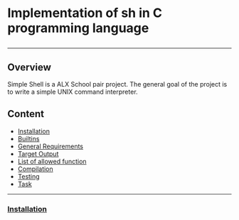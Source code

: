 # **Implementation  of sh in C programming language** <hr>
## Overview
<p>Simple Shell is a ALX School pair project. The general goal of the project is to write a simple UNIX command interpreter.</p>
<h2> Content</h2>
<ul>
  <li><a href=""> Installation </li>
  <li><a href=""> Builtins </li>
  <li><a href=""> General Requirements </li>
  <li><a href=""> Target Output </li>
  <li><a href=""> List of allowed function </li>
  <li><a href=""> Compilation </li>
  <li><a href=""> Testing </li>
  <li><a href=""> Task </li>
</ul><hr>
<h3>Installation</h3>

